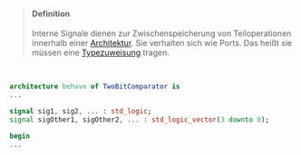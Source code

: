 >#### Definition
>
>Interne Signale dienen zur Zwischenspeicherung von Teiloperationen innerhalb einer [Architektur](./Architecture.md). Sie verhalten sich wie Ports. Das heißt sie müssen eine [Typezuweisung](./Datentyen.md) tragen.

<br>

```vhdl
architecture behave of TwoBitComparator is
...

signal sig1, sig2, ... : std_logic;
signal sigOther1, sigOther2, ... : std_logic_vector(3 downto 0);

begin
...
```

